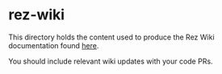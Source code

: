 # rez-wiki

This directory holds the content used to produce the Rez Wiki documentation
found [here](https://github.com/nerdvegas/rez/wiki).

You should include relevant wiki updates with your code PRs.
